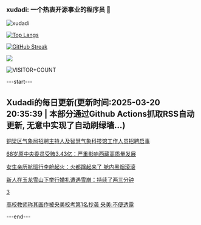 ### xudadi: 一个热衷开源事业的程序员 👋

![xudadi](https://github-readme-stats-git-masterorgs-github-readme-stats-team.vercel.app/api?username=xudadi)

[![Top Langs](https://github-readme-stats.vercel.app/api/top-langs/?username=xudadi)](https://github.com/anuraghazra/github-readme-stats)

[![GitHub Streak](https://streak-stats.demolab.com?user=xudadi&locale=zh_Hans)](https://git.io/streak-stats)

![](https://raw.githubusercontent.com/xudadi/xudadi/main/assets/github-contribution-grid-snake.svg)

![VISITOR+COUNT](https://komarev.com/ghpvc/?username=xudadi&label=VISITOR+COUNT)


---start---

## Xudadi的每日更新(更新时间:2025-03-20 20:35:39 | 本部分通过Github Actions抓取RSS自动更新, 无意中实现了自动刷绿墙...)

[铜梁区气象局招聘主持人及智慧气象科技馆工作人员招聘启事](https://www.gongkaoleida.com/article/2329459)

[68岁原中央委员受贿3.43亿：严重影响西藏高质量发展](https://m.163.com/news/article/JR44I416055040N3.html)

[女生亲历航班行李舱起火：火都蹿起来了 舱内黑烟滚滚](https://m.163.com/news/article/JR479CFN051492LM.html)

[新人在玉龙雪山下举行婚礼遭遇雪崩：持续了两三分钟](https://m.163.com/news/article/JR3KN6AS053469M5.html)

[3](https://m.163.com/touch/news/sub/domestic)

[高校教师称其画作被央美校考第1名抄袭 央美:不便透露](https://m.163.com/news/article/JR40HFCJ053469M5.html)

---end---

